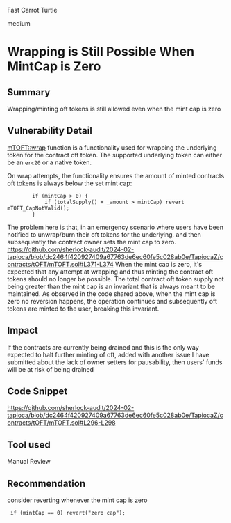 Fast Carrot Turtle

medium

# Wrapping is Still Possible When MintCap is Zero

## Summary
Wrapping/minting oft tokens is still allowed even when the mint cap is zero
## Vulnerability Detail
[mTOFT::wrap](https://github.com/sherlock-audit/2024-02-tapioca/blob/dc2464f420927409a67763de6ec60fe5c028ab0e/TapiocaZ/contracts/tOFT/mTOFT.sol#L287-L306) function is a functionality used for wrapping the underlying token for the contract oft token.
The supported underlying token can either be an `erc20` or a native token.

On wrap attempts, the functionality ensures the amount of minted contracts oft tokens is always below the set mint cap:
```solidity
        if (mintCap > 0) {
            if (totalSupply() + _amount > mintCap) revert mTOFT_CapNotValid();
        }

```
The problem here is that, in an emergency scenario where users have been notified to unwrap/burn their oft tokens for the underlying, and then subsequently the contract owner sets the mint cap to zero. 
https://github.com/sherlock-audit/2024-02-tapioca/blob/dc2464f420927409a67763de6ec60fe5c028ab0e/TapiocaZ/contracts/tOFT/mTOFT.sol#L371-L374
When the mint cap is zero, it's expected that any attempt at wrapping and thus minting the contract oft tokens should no longer be possible. The total contract oft token supply not being greater than the mint cap is an invariant that is always meant to be maintained.
As observed in the code shared above, when the mint cap is zero no reversion happens, the operation continues and subsequently oft tokens are minted to the user, breaking this invariant.

## Impact
If the contracts are currently being drained and this is the only way expected to halt further minting of oft, added with another issue I have submitted about the lack of owner setters for pausability, then users' funds will be at risk of being drained
## Code Snippet
https://github.com/sherlock-audit/2024-02-tapioca/blob/dc2464f420927409a67763de6ec60fe5c028ab0e/TapiocaZ/contracts/tOFT/mTOFT.sol#L296-L298
## Tool used

Manual Review

## Recommendation
consider reverting whenever the mint cap is zero
```solidity
 if (mintCap == 0) revert("zero cap");
```